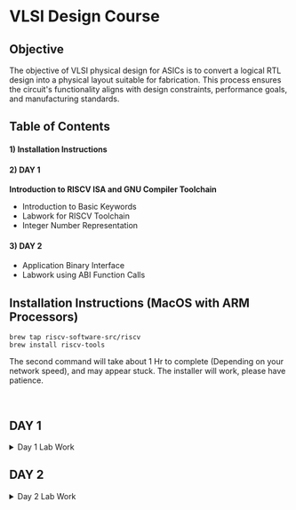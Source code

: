 # VLSI Design Course

## Objective

The objective of VLSI physical design for ASICs is to convert a logical RTL design into a physical layout suitable for fabrication. This process ensures the circuit's functionality aligns with design constraints, performance goals, and manufacturing standards.

## Table of Contents
#### 1) Installation Instructions
#### 2) DAY 1

**Introduction to RISCV ISA and GNU Compiler Toolchain**
+ Introduction to Basic Keywords
+ Labwork for RISCV Toolchain
+ Integer Number Representation

#### 3) DAY 2
+ Application Binary Interface
+ Labwork using ABI Function Calls

## Installation Instructions (MacOS with ARM Processors)

```
brew tap riscv-software-src/riscv
brew install riscv-tools
```
The second command will take about 1 Hr to complete (Depending on your network speed), and may appear stuck. The installer will work, please have patience. 

<br>

## DAY 1 
<details>
<summary> Day 1 Lab Work</summary>

Writing C Program using Nano
```nano p1.c```
### Code 1: Sum of numbers from 1 to N:

Code to sum the numbers from 1 to N:

```c
#include<stdio.h>

int main(){
	int i, sum=0, n=111;
	for (i=1;i<=n; ++i) {
	sum +=i;
	}
	printf("Sum of numbers from 1 to %d is %d \n",n,sum);
	return 0;
}
```
To exit the editor, press `Ctrl + X` and `y` to save the file.

To compile for host system (Apple Silicon M2), using GCC
```
gcc p1.c -o p1.o
./p1.out

```
To compile for RISC-V

```
riscv64-unknown-elf-gcc -O1 -mabi=lp64 -march=rv64i -o p1.o p1.c
```
<img width="1680" alt="image" src="https://github.com/TejasKaranji/pes_asic_class/assets/36126927/9729e14c-9fda-409f-b08a-ead86eecdf0b">

using ```ls``` to check that the compiled file exists:

<img width="369" alt="image" src="https://github.com/TejasKaranji/pes_asic_class/assets/36126927/69825fac-8576-4b6b-9f1c-40e121d9d3ff">

To execute compiled code:
```
spike pk p1.o
```

<img width="350" alt="image" src="https://github.com/TejasKaranji/pes_asic_class/assets/36126927/74215dc4-9df0-44d6-9f42-99318aca7b42">

To show assembly code:
```
riscv64-unknown-elf-objdump -d p1.o | less
```

With -O1 optimization:

<img width="1680" alt="image" src="https://github.com/TejasKaranji/pes_asic_class/assets/36126927/bb2d103a-f1c6-4dd9-a21e-62e7496f0c4d">

<br>With -Ofast optimization:

<img width="1680" alt="image" src="https://github.com/TejasKaranji/pes_asic_class/assets/36126927/4d68b415-dda1-4ca1-82d9-3dae7a16245f">

***Using Spike to simulate and debug:***

To simulate:
```
spike pk p1.c
```
 <img width="352" alt="image" src="https://github.com/TejasKaranji/pes_asic_class/assets/36126927/aa7a9e66-5b41-4378-b26f-2dec22fdc223">

To Debug: 
```
spike -d pk p1.c
```
Press `ENTER` to show registers line by line<br>
Press `q` to exit the debugger


Contents of the register are shown as in the image
<img width="1680" alt="image" src="https://github.com/TejasKaranji/pes_asic_class/assets/36126927/a9712785-91ea-4692-8703-a1804c1c69a3">

### Integer number representation

- Range of Unsigned numbers : [0, (2^n)-1 ]
* Range of signed numbes : Positive : [0 , 2^(n-1)-1]
                         Negative : [-1 to 2^(n-1)]

Unsigned 64-Bit number:

```
#include <stdio.h>
#include <math.h>

int main(){
	unsigned long long int max = (unsigned long long int) (pow(2,64) -1);
	unsigned long long int min = (unsigned long long int) (pow(2,64) *(-1));
	printf("lowest number represented by unsigned 64-bit integer is %llu\n",min);
	printf("highest number represented by unsigned 64-bit integer is %llu\n",max);
	return 0;
}
```

Output:

<img width="1680" alt="image" src="https://github.com/TejasKaranji/pes_asic_class/assets/36126927/af294f51-d737-48a6-8134-9ecba09d5dd7">

Signed 64-Bit Number

```
#include <stdio.h>
#include <math.h>

int main(){
	long long int max = (long long int) (pow(2,63) -1);
	long long int min = (long long int) (pow(2,63) *(-1));
	printf("lowest number represented by signed 64-bit integer is %lld\n",min);
	printf("highest number represented by signed 64-bit integer is %lld\n",max);
	return 0;
}
```
Output:
<img width="1680" alt="image" src="https://github.com/TejasKaranji/pes_asic_class/assets/36126927/a885d455-bba9-410e-a43d-bbf90386e8f8">
</details>

## DAY 2
<details>
	<summary> Day 2 Lab Work</summary>
 ***Lab work using ABI Function calls***

Code:
``` c
 #include <stdio.h>
  
  extern int load(int x, int y);
  
  int main()
  {
    int result = 0;
    int count = 9;
    result = load(0x0, count+1);
    printf("Sum of numbers from 1 to 9 is %d\n", result);
  }
```
Compiled assembly file:

``` s
.section .text
.global load
.type load, @function
load:
add a4, a0, zero
add a2, a0, a1
add a3, a0, zero
loop:
add a4, a3, a4
addi a3, a3, 1
blt a3, a2, loop
add a0, a4, zero
ret
```


</details>
